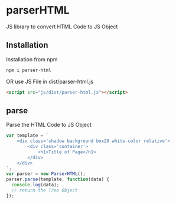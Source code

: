# parserHTML
JS library to convert HTML Code to JS Object


## Installation
Installation from npm
```js
npm i parser-html
```

OR use JS File in dist/parser-html.js
```html
<script src="js/dist/parser-html.js"></script>
```

## parse
Parse the HTML Code to JS Object 
```js
var template = `
    <div class='shadow background box20 white-color relative'>
        <div class='container'>
            <h1>Title of Page</h1>
        </div>
    </div>
`; 
var parser = new ParserHTML();
parser.parse(template, function(data) {
  console.log(data);
  // return the Tree Object
});
```
